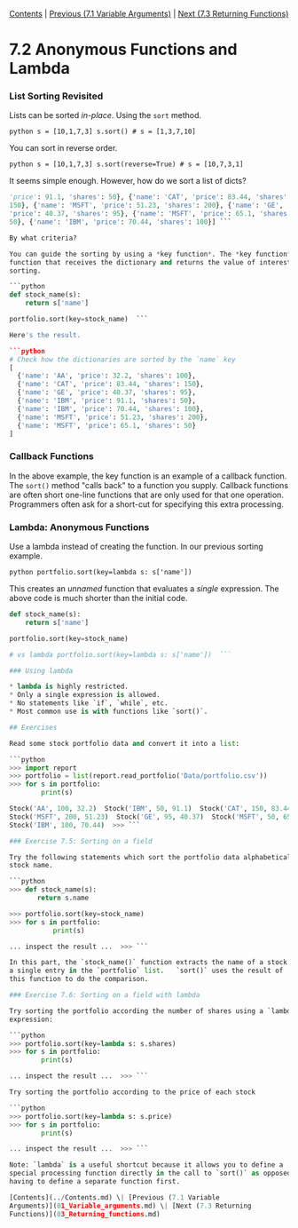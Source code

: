 [Contents](../Contents.md) \| [Previous (7.1 Variable
Arguments)](01_Variable_arguments.md) \| [Next (7.3 Returning
Functions)](03_Returning_functions.md)

# 7.2 Anonymous Functions and Lambda

### List Sorting Revisited

Lists can be sorted *in-place*. Using the `sort` method.

```python s = [10,1,7,3] s.sort() # s = [1,3,7,10] ```

You can sort in reverse order.

```python s = [10,1,7,3] s.sort(reverse=True) # s = [10,7,3,1] ```

It seems simple enough. However, how do we sort a list of dicts?

```python [{'name': 'AA', 'price': 32.2, 'shares': 100}, {'name': 'IBM',
'price': 91.1, 'shares': 50}, {'name': 'CAT', 'price': 83.44, 'shares':
150}, {'name': 'MSFT', 'price': 51.23, 'shares': 200}, {'name': 'GE',
'price': 40.37, 'shares': 95}, {'name': 'MSFT', 'price': 65.1, 'shares':
50}, {'name': 'IBM', 'price': 70.44, 'shares': 100}] ```

By what criteria?

You can guide the sorting by using a *key function*. The *key function* is a
function that receives the dictionary and returns the value of interest for
sorting.

```python
def stock_name(s):
    return s['name']

portfolio.sort(key=stock_name)  ```

Here's the result.

```python
# Check how the dictionaries are sorted by the `name` key
[
  {'name': 'AA', 'price': 32.2, 'shares': 100},
  {'name': 'CAT', 'price': 83.44, 'shares': 150},
  {'name': 'GE', 'price': 40.37, 'shares': 95},
  {'name': 'IBM', 'price': 91.1, 'shares': 50},
  {'name': 'IBM', 'price': 70.44, 'shares': 100},
  {'name': 'MSFT', 'price': 51.23, 'shares': 200},
  {'name': 'MSFT', 'price': 65.1, 'shares': 50}
]
```

### Callback Functions

In the above example, the key function is an example of a callback
function. The `sort()` method "calls back" to a function you supply.
Callback functions are often short one-line functions that are only used for
that one operation.  Programmers often ask for a short-cut for specifying
this extra processing.

### Lambda: Anonymous Functions

Use a lambda instead of creating the function.  In our previous sorting
example.

```python portfolio.sort(key=lambda s: s['name'])  ```

This creates an *unnamed* function that evaluates a *single* expression.
The above code is much shorter than the initial code.

```python
def stock_name(s):
    return s['name']

portfolio.sort(key=stock_name)

# vs lambda portfolio.sort(key=lambda s: s['name'])  ```

### Using lambda

* lambda is highly restricted.
* Only a single expression is allowed.
* No statements like `if`, `while`, etc.
* Most common use is with functions like `sort()`.

## Exercises

Read some stock portfolio data and convert it into a list:

```python
>>> import report
>>> portfolio = list(report.read_portfolio('Data/portfolio.csv'))
>>> for s in portfolio:
        print(s)

Stock('AA', 100, 32.2)  Stock('IBM', 50, 91.1)  Stock('CAT', 150, 83.44)
Stock('MSFT', 200, 51.23)  Stock('GE', 95, 40.37)  Stock('MSFT', 50, 65.1)
Stock('IBM', 100, 70.44)  >>> ```

### Exercise 7.5: Sorting on a field

Try the following statements which sort the portfolio data alphabetically by
stock name.

```python
>>> def stock_name(s):
       return s.name

>>> portfolio.sort(key=stock_name)
>>> for s in portfolio:
           print(s)

... inspect the result ...  >>> ```

In this part, the `stock_name()` function extracts the name of a stock from
a single entry in the `portfolio` list.   `sort()` uses the result of
this function to do the comparison.

### Exercise 7.6: Sorting on a field with lambda

Try sorting the portfolio according the number of shares using a `lambda`
expression:

```python
>>> portfolio.sort(key=lambda s: s.shares)
>>> for s in portfolio:
        print(s)

... inspect the result ...  >>> ```

Try sorting the portfolio according to the price of each stock

```python
>>> portfolio.sort(key=lambda s: s.price)
>>> for s in portfolio:
        print(s)

... inspect the result ...  >>> ```

Note: `lambda` is a useful shortcut because it allows you to define a
special processing function directly in the call to `sort()` as opposed to
having to define a separate function first.

[Contents](../Contents.md) \| [Previous (7.1 Variable
Arguments)](01_Variable_arguments.md) \| [Next (7.3 Returning
Functions)](03_Returning_functions.md)
